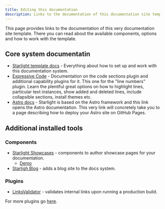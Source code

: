 ```yaml
---
title: Editing this documentation
description: Links to the documentation of this documentation site template.
---
```


This page provides links to the documentation of this very documentation site template. There you can read about the available components, options and how to work with the template.

## Core system documentatin
- [Starlight template docs](https://starlight.astro.build/getting-started/) - Everything about how to set up and work with this documentation system.
- [Expressive Code](https://expressive-code.com/plugins/line-numbers/) - Documentation on the code sections plugin and additional capability plugins for it. This one for the "line numbers" plugin. Learn the plentiful great options on how to highlight lines, particular text instances, show added and deleted lines, include collapsible sections, install themes etc.
- [Astro docs](https://docs.astro.build/en/guides/deploy/github/) - Starlight is based on the Astro framework and this link opens the Astro documentation. This very link will concretely take you to a page describing how to deploy your Astro site on GitHub Pages.

## Additional installed tools

### Components

- [Starlight Showcases](https://starlight-showcases.vercel.app/components/profiles/) - components to author showcase pages for your documentation.
    - [Demo](https://starlight-showcases.vercel.app/demo/)
- [Starligh Blog](https://starlight-blog-docs.vercel.app/getting-started/) - adds a blog site to the docs system.

### Plugins

- [LinksValidator](https://starlight-links-validator.vercel.app/getting-started/) - validates internal links upon running a production build.

For more plugins go [here](https://starlight.astro.build/resources/plugins/).